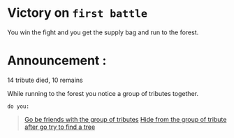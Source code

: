 # Victory on `first battle` 

You win the fight and you get the supply bag and run to the forest.

# Announcement :

14 tribute died, 10 remains 

While running to the forest you notice a group of tributes together.

`do you:`
> [Go be friends with the group of tributes](17-make-friends.md)
> [Hide from the group of tribute after go try to find a tree](18-find-tree.md)
